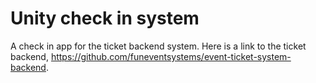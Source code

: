 # Unity check in system
 A check in app for the ticket backend system.
 Here is a link to the ticket backend, https://github.com/funeventsystems/event-ticket-system-backend.
 
